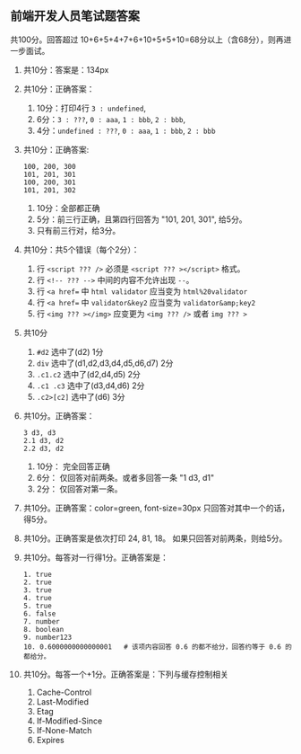 
## 前端开发人员笔试题答案
共100分。回答超过 10+6+5+4+7+6+10+5+5+10=68分以上（含68分），则再进一步面试。

1. 共10分：答案是：134px 

1. 共10分：正确答案：
    1. 10分：打印4行 `3 : undefined`, 
    1. 6分：`3 : ???`, `0 : aaa`, `1 : bbb`, `2 : bbb`,
    1. 4分：`undefined : ???`, `0 : aaa`, `1 : bbb`, `2 : bbb`

1.  共10分：正确答案:

    ```
    100, 200, 300
    101, 201, 301
    100, 200, 301
    101, 201, 302  
    ```
    1. 10分：全部都正确
    1. 5分：前三行正确，且第四行回答为 "101, 201, 301", 给5分。
    1. 只有前三行对，给3分。

1. 共10分：共5个错误（每个2分）：
    1. 行 `<script ??? />` 必须是 `<script ??? ></script>` 格式。
    1. 行 `<!-- ??? -->` 中间的内容不允许出现 `--`。
    1. 行 `<a href=` 中 `html validator` 应当变为 `html%20validator`
    1. 行 `<a href=` 中 `validator&key2` 应当变为 `validator&amp;key2`
    1. 行 `<img ??? ></img>` 应变更为 `<img ??? />` 或者 `img ??? >`

1. 共10分
    1. `#d2`        选中了(d2)  1分
    1. `div`        选中了(d1,d2,d3,d4,d5,d6,d7)  2分
    1. `.c1.c2`     选中了(d2,d4,d5)  2分
    1. `.c1 .c3`    选中了(d3,d4,d6)  2分
    1. `.c2>[c2]`   选中了(d6)  3分

1. 共10分。正确答案：

    ```
    3 d3, d3
    2.1 d3, d2
    2.2 d3, d2
    ```

    1. 10分： 完全回答正确
    1. 6分： 仅回答对前两条。或者多回答一条 "1 d3, d1"
    1. 2分： 仅回答对第一条。


1. 共10分。正确答案：color=green, font-size=30px
    只回答对其中一个的话，得5分。

1. 共10分。正确答案是依次打印 24, 81, 18。
   如果只回答对前两条，则给5分。

1. 共10分。每答对一行得1分。正确答案是：

    ```
    1. true
    2. true
    3. true
    4. true
    5. true
    6. false
    7. number
    8. boolean
    9. number123
    10. 0.6000000000000001   # 该项内容回答 0.6 的都不给分，回答约等于 0.6 的都给分。
    ```
1. 共10分。每答一个+1分。正确答案是：下列与缓存控制相关

   1. Cache-Control
   1. Last-Modified
   1. Etag
   1. If-Modified-Since
   1. If-None-Match
   1. Expires